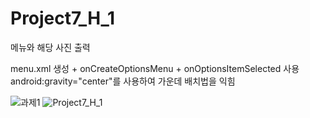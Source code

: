 # Project7_H_1
메뉴와 해당 사진 출력

menu.xml 생성 + onCreateOptionsMenu + onOptionsItemSelected 사용   
android:gravity="center"를 사용하여 가운데 배치법을 익힘

![과제1](https://user-images.githubusercontent.com/37572367/88133981-64c5ef00-cc1e-11ea-9dba-50cc41093976.PNG)
![Project7_H_1](https://user-images.githubusercontent.com/37572367/88133984-655e8580-cc1e-11ea-9ecb-c10300ca166a.PNG)
